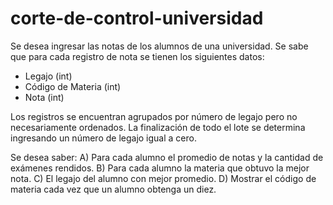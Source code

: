 # corte-de-control-universidad

Se desea ingresar las notas de los alumnos de una universidad. Se sabe que para cada registro de nota se tienen los siguientes datos:
- Legajo (int)
- Código de Materia (int)
- Nota (int)

Los registros se encuentran agrupados por número de legajo pero no necesariamente ordenados. La finalización de todo el lote se determina ingresando un número de legajo igual a cero.

Se desea saber:
A) Para cada alumno el promedio de notas y la cantidad de exámenes rendidos.
B) Para cada alumno la materia que obtuvo la mejor nota.
C) El legajo del alumno con mejor promedio.
D) Mostrar el código de materia cada vez que un alumno obtenga un diez.


